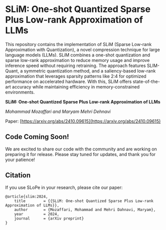 # SLiM: One-shot Quantized Sparse Plus Low-rank Approximation of LLMs

This repository contains the implementation of SLiM (Sparse Low-rank Approximation with Quantization), a novel 
compression technique for large language models (LLMs). SLiM combines a one-shot quantization and sparse low-rank 
approximation to reduce memory usage and improve inference speed without requiring retraining. The approach features 
SLIM-Quant, a symmetric quantization method, and a saliency-based low-rank approximation that leverages sparsity 
patterns like 2:4 for optimized performance on accelerated hardware. With this, SLiM offers state-of-the-art accuracy 
while maintaining efficiency in memory-constrained environments.

**SLiM: One-shot Quantized Sparse Plus Low-rank Approximation of LLMs**

*Mohammad Mozaffari and Maryam Mehri Dehnavi*

Paper: [https://arxiv.org/abs/2410.09615](https://arxiv.org/abs/2410.09615)

## Code Coming Soon!
We are excited to share our code with the community and are working on preparing it for release. Please stay tuned for updates, and thank you for your patience!


## Citation
If you use SLoPe in your research, please cite our paper:
```angular2html
@article{slim:2024,
    title        = {{SLiM: One-shot Quantized Sparse Plus Low-rank Approximation of LLMs}},
    author       = {Mozaffari, Mohammad and Mehri Dahnavi, Maryam},
    year         = 2024,
    journal      = {arXiv preprint}
}
```
